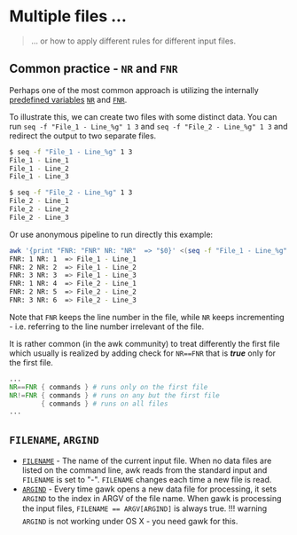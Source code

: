 # Multiple files ...
> ... or how to apply different rules for different input files.

## Common practice - `NR` and `FNR`

Perhaps one of the most common approach is utilizing the internally [predefined variables](https://www.gnu.org/software/gawk/manual/html_node/Built_002din-Variables) [`NR`](https://www.gnu.org/software/gawk/manual/html_node/Auto_002dset.html#index-NR-variable-1) and [`FNR`](https://www.gnu.org/software/gawk/manual/html_node/Auto_002dset.html#index-FNR-variable-1).

To illustrate this, we can create two files with some distinct data. You can run `seq -f "File_1 - Line_%g" 1 3` and `seq -f "File_2 - Line_%g" 1 3` and redirect the output to two separate files.

```bash
$ seq -f "File_1 - Line_%g" 1 3 
File_1 - Line_1
File_1 - Line_2
File_1 - Line_3

$ seq -f "File_2 - Line_%g" 1 3 
File_2 - Line_1
File_2 - Line_2
File_2 - Line_3
```

Or use anonymous pipeline to run directly this example:
```bash
awk '{print "FNR: "FNR" NR: "NR"  => "$0}' <(seq -f "File_1 - Line_%g" 1 3) <(seq -f "File_2 - Line_%g" 1 3)
FNR: 1 NR: 1  => File_1 - Line_1
FNR: 2 NR: 2  => File_1 - Line_2
FNR: 3 NR: 3  => File_1 - Line_3
FNR: 1 NR: 4  => File_2 - Line_1
FNR: 2 NR: 5  => File_2 - Line_2
FNR: 3 NR: 6  => File_2 - Line_3
```

Note that `FNR` keeps the line number in the file, while `NR` keeps incrementing - i.e. referring to the line number irrelevant of the file.

It is rather common (in the awk community) to treat differently the first file which usually is realized by adding check for `NR==FNR` that is **_true_** only for the first file.

```awk
...
NR==FNR { commands } # runs only on the first file
NR!=FNR { commands } # runs on any but the first file
        { commands } # runs on all files
...
```

## `FILENAME`, `ARGIND`

- [`FILENAME`](https://www.gnu.org/software/gawk/manual/html_node/Auto_002dset.html#index-dark-corner-FILENAME-variable-1) - The name of the current input file. When no data files are listed on the command line, awk reads from the standard input and `FILENAME` is set to "-". `FILENAME` changes each time a new file is read.
- [`ARGIND`](https://www.gnu.org/software/gawk/manual/html_node/Auto_002dset.html#index-ARGIND-variable) - Every time gawk opens a new data file for processing, it sets `ARGIND` to the index in ARGV of the file name. When gawk is processing the input files, `FILENAME == ARGV[ARGIND]` is always true.
!!! warning
    `ARGIND` is not working under OS X - you need gawk for this.